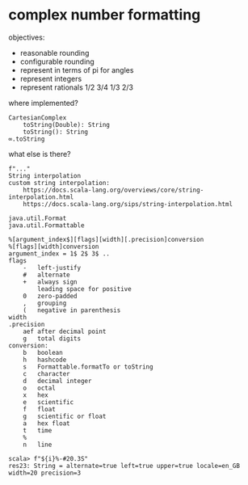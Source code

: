 # complex number formatting

objectives:

- reasonable rounding
- configurable rounding
- represent in terms of pi
    for angles
- represent integers
- represent rationals
    1/2 3/4 1/3 2/3

where implemented?

    CartesianComplex
        toString(Double): String
        toString(): String
    ∞.toString

what else is there?

    f"..."
    String interpolation
    custom string interpolation:
        https://docs.scala-lang.org/overviews/core/string-interpolation.html
        https://docs.scala-lang.org/sips/string-interpolation.html

    java.util.Format
    java.util.Formattable

    %[argument_index$][flags][width][.precision]conversion
    %[flags][width]conversion
    argument_index = 1$ 2$ 3$ ..
    flags
        -   left-justify
        #   alternate
        +   always sign
            leading space for positive
        0   zero-padded
        ,   grouping
        (   negative in parenthesis
    width
    .precision
        aef after decimal point
        g   total digits
    conversion:
        b   boolean
        h   hashcode
        s   Formattable.formatTo or toString
        c   character
        d   decimal integer
        o   octal
        x   hex
        e   scientific
        f   float
        g   scientific or float
        a   hex float
        t   time
        %
        n   line

    scala> f"${i}%-#20.3S"
    res23: String = alternate=true left=true upper=true locale=en_GB width=20 precision=3